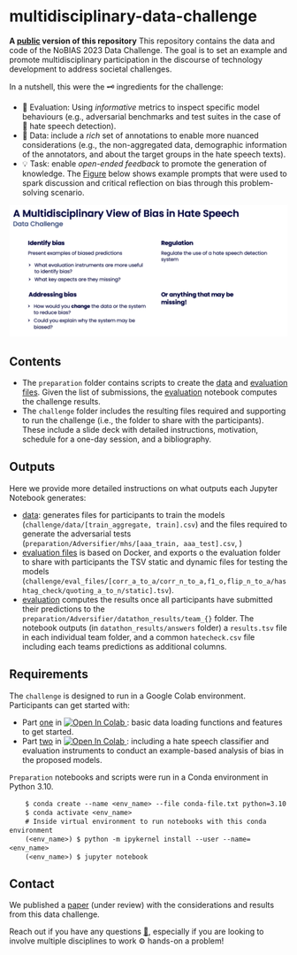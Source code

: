 # multidisciplinary-data-challenge

**A [public](https://github.com/nobias-project/multidisciplinary-data-challenge) version of this repository**
This repository contains the data and code of the NoBIAS 2023 Data Challenge. The goal is to set an example and promote multidisciplinary participation in the discourse of technology development to address societal challenges.

In a nutshell, this were the 🗝️ ingredients for the challenge:

* 🔎 Evaluation: Using *informative* metrics to inspect specific model behaviours (e.g., adversarial benchmarks and test suites in the case of 🤬 hate speech detection).
* 📝 Data: include a *rich* set of annotations to enable more nuanced considerations (e.g., the non-aggregated data, demographic information of the annotators, and about the target groups in the hate speech texts).
* 💡 Task: enable *open-ended feedback* to promote the generation of knowledge. The [Figure](challenge/slides/Example_prompts.png) below shows example prompts that were used to spark discussion and critical reflection on bias through this problem-solving scenario.


<p align="center">
 <img src="challenge/slides/Example_prompts.png" alt="drawing" width="800" class="center"/>
</p>

## Contents

- The `preparation` folder contains scripts to create the [data](preparation/1_prepare_data.ipynb) and [evaluation files](preparation/2_prepare_evaluation.ipynb). Given the list of submissions, the [evaluation](preparation/3_evaluation.ipynb) notebook computes the challenge results.
- The `challenge` folder includes the resulting files required and supporting to run the challenge (i.e., the folder to share with the participants). These include a slide deck with detailed instructions, motivation, schedule for a one-day session, and a bibliography.

## Outputs

Here we provide more detailed instructions on what outputs each Jupyter Notebook generates: 

- [data](preparation/1_prepare_data.ipynb): generates files for participants to train the models (`challenge/data/[train_aggregate, train].csv`) and the files required to generate the adversarial tests (`preparation/Adversifier/mhs/[aaa_train, aaa_test].csv`, ) 
- [evaluation files](preparation/2_prepare_evaluation.ipynb) is based on Docker, and exports o the evaluation folder to share with participants the TSV static and dynamic files for testing the models (`challenge/eval_files/[corr_a_to_a/corr_n_to_a,f1_o,flip_n_to_a/hashtag_check/quoting_a_to_n/static].tsv`).
- [evaluation](preparation/3_evaluation.ipynb) computes the results once all participants have submitted their predictions to the `preparation/Adversifier/datathon_results/team_{}` folder. The notebook outputs (in `datathon_results/answers` folder) a `results.tsv` file in each individual team folder, and a common `hatecheck.csv` file including each teams predictions as additional columns.

## Requirements

The `challenge` is designed to run in a Google Colab environment. Participants can get started with:

- Part [one](challenge/Challenge_part1.ipynb) in <a target="_blank" href="https://colab.research.google.com/github/preyero/multidisciplinary-data-challenge/blob/master/challenge/Challenge_part1.ipynb">
  <img src="https://colab.research.google.com/assets/colab-badge.svg" alt="Open In Colab"/>
</a>: basic data loading functions and features to get started.
- Part [two](challenge/Challenge_part2.ipynb) in <a target="_blank" href="https://colab.research.google.com/github/preyero/multidisciplinary-data-challenge/blob/master/challenge/Challenge_part2.ipynb">
  <img src="https://colab.research.google.com/assets/colab-badge.svg" alt="Open In Colab"/>
</a>: including a hate speech classifier and evaluation instruments to conduct an example-based analysis of bias in the proposed models.

`Preparation` notebooks and scripts were run in a Conda environment in Python 3.10.

```commandline
    $ conda create --name <env_name> --file conda-file.txt python=3.10
    $ conda activate <env_name>
    # Inside virtual environment to run notebooks with this conda environment
    (<env_name>) $ python -m ipykernel install --user --name=<env_name>
    (<env_name>) $ jupyter notebook
```

## Contact

We published a [paper]() (under review) with the considerations and results from this data challenge.

Reach out if you have any questions [📧]((mailto:paula.reyero-lobo@open.ac.uk)), especially if you are looking to involve multiple disciplines to work ⚙️ hands-on a problem!

```


```